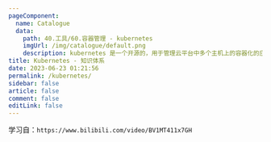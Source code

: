 ```yaml
---
pageComponent: 
  name: Catalogue
  data: 
    path: 40.工具/60.容器管理 - kubernetes
    imgUrl: /img/catalogue/default.png
    description: kubernetes 是一个开源的，用于管理云平台中多个主机上的容器化的应用，Kubernetes 的目标是让部署容器化的应用简单并且高效（powerful），Kubernetes 提供了应用部署，规划，更新，维护的一种机制。
title: Kubernetes - 知识体系
date: 2023-06-23 01:21:56
permalink: /kubernetes/
sidebar: false
article: false
comment: false
editLink: false
---
```


学习自：`https://www.bilibili.com/video/BV1MT411x7GH`